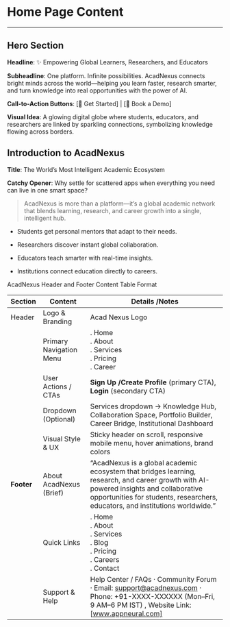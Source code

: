 # Home Page Content 
---
## Hero Section

**Headline**: ✨ Empowering Global Learners, Researchers, and Educators

**Subheadline**: One platform. Infinite possibilities. AcadNexus connects bright minds across the world—helping you learn faster, research smarter, and turn knowledge into real opportunities with the power of AI. 

**Call-to-Action Buttons**: [🚀 Get Started] | [🎯 Book a Demo] 

**Visual Idea**: A glowing digital globe where students, educators, and researchers are linked by sparkling connections, symbolizing knowledge flowing across borders. 

 ## Introduction to AcadNexus 

**Title**: The World’s Most Intelligent Academic Ecosystem 

**Catchy Opener**: Why settle for scattered apps when everything you need can live in one smart space? 

> AcadNexus is more than a platform—it’s a global academic network that blends learning, research, and career growth into a single, intelligent hub. 

- Students get personal mentors that adapt to their needs. 

- Researchers discover instant global collaboration. 

- Educators teach smarter with real-time insights. 

- Institutions connect education directly to careers.

AcadNexus Header and Footer Content Table Format

| Section  | Content | Details /Notes |
| -------  | ------- | -------------- |
| Header   | Logo & Branding | Acad Nexus Logo |
|          | Primary Navigation Menu | . Home <br> . About <br> . Services <br> . Pricing <br> . Career |
|          | User Actions / CTAs     |  **Sign Up /Create Profile** (primary CTA), **Login** (secondary CTA) |
|          | Dropdown (Optional)     | Services dropdown → Knowledge Hub, Collaboration Space, Portfolio Builder, Career Bridge, Institutional Dashboard |
|          | Visual Style & UX       | Sticky header on scroll, responsive mobile menu, hover animations, brand colors |
 | **Footer** | About AcadNexus (Brief)  | “AcadNexus is a global academic ecosystem that bridges learning, research, and career growth with AI-powered insights and collaborative opportunities for students, researchers, educators, and institutions worldwide.” |
 |    | Quick Links  | . Home <br> . About <br> . Services <br> . Blog <br>  . Pricing <br> . Careers<br> . Contact |
 |    | Support & Help | Help Center / FAQs · Community Forum · Email: support@acadnexus.com · Phone: +91-XXXX-XXXXXX (Mon–Fri, 9 AM–6 PM IST) , Website Link: [www.appneural.com] |
 

